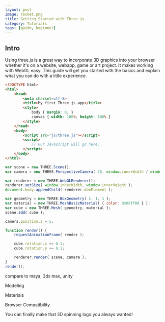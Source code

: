 ```yaml
---
layout: post
image: rocket.png
title: Getting Started with Three.js
category: Tutorials
tags: [guide, beginner]
---
```


## Intro
Using three.js is a great way to incorporate 3D graphics into your browser whether it's on a website, webapp, game or art project. It makes working with WebGL easy. This guide will get you started with the basics and explain what you can do with a little experience.

```html
<!DOCTYPE html>
<html>
	<head>
		<meta charset=utf-8>
		<title>My first Three.js app</title>
		<style>
			body { margin: 0; }
			canvas { width: 100%; height: 100% }
		</style>
	</head>
	<body>
		<script src="js/three.js"></script>
		<script>
			// Our Javascript will go here.
		</script>
	</body>
</html>
```

```javascript
var scene = new THREE.Scene();
var camera = new THREE.PerspectiveCamera( 75, window.innerWidth / window.innerHeight, 0.1, 1000 );

var renderer = new THREE.WebGLRenderer();
renderer.setSize( window.innerWidth, window.innerHeight );
document.body.appendChild( renderer.domElement );

var geometry = new THREE.BoxGeometry( 1, 1, 1 );
var material = new THREE.MeshBasicMaterial( { color: 0x00ff00 } );
var cube = new THREE.Mesh( geometry, material );
scene.add( cube );

camera.position.z = 5;

function render() {
	requestAnimationFrame( render );

	cube.rotation.x += 0.1;
	cube.rotation.y += 0.1;

	renderer.render( scene, camera );
}
render();
```

compare to maya, 3ds max, unity

Modeling

Materials


Browser Compatibility

You can finally make that 3D spinning logo you always wanted!
